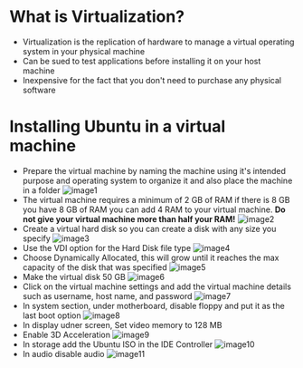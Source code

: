 # What is Virtualization?
* Virtualization is the replication of hardware to manage a virtual operating system in your physical machine
* Can be sued to test applications before installing it on your host machine
* Inexpensive for the fact that you don't need to purchase any physical software

# Installing Ubuntu in a virtual machine
* Prepare the virtual machine by naming the machine using it's intended purpose and operating system to organize it and also place the machine in a folder
![image1](../imgs/vmname.png)
* The virtual machine requires a minimum of 2 GB of RAM if there is 8 GB you have 8 GB of RAM you can add 4 RAM to your virtual machine. **Do not give your virtual machine more than half your RAM!**
![image2](../imgs/memorysize.png)
* Create a virtual hard disk so you can create a disk with any size you specify
![image3](../imgs/createhd.png)
* Use the VDI option for the Hard Disk file type
![image4](../imgs/createvdi.png)
* Choose Dynamically Allocated, this will grow until it reaches the max capacity of the disk that was specified
![image5](../imgs/dynamic.png)
* Make the virtual disk 50 GB
![image6](../imgs/filesize.png)
* Click on the virtual machine settings and add the virtual machine details such as username, host name, and password
![image7](../imgs/description.png)
* In system section, under motherboard, disable floppy and put it as the last boot option
![image8](../imgs/floppy.png)
* In display udner screen, Set video memory to 128 MB
* Enable 3D Acceleration
![image9](../imgs/videomemory.png)
* In storage add the Ubuntu ISO in the IDE Controller
![image10](../imgs/IDE.png)
* In audio disable audio
![image11](../imgs/audio.png)